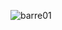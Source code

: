 ![barre01](https://github.com/MTES-MCT/Docurba/assets/144041896/39ca6f0a-30ff-4915-9caf-de8b9bb3df01)
